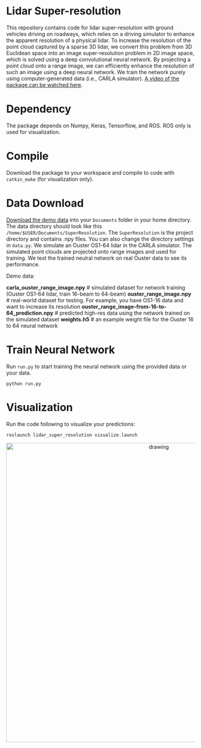 # Lidar Super-resolution

This repository contains code for lidar super-resolution with ground vehicles driving on roadways, which relies on a driving simulator to enhance the apparent resolution of a physical lidar. To increase the resolution of the point cloud captured by a sparse 3D lidar, we convert this problem from 3D Euclidean space into an image super-resolution problem in 2D image space, which is solved using a deep convolutional neural network. By projecting a point cloud onto a range image, we can efficiently enhance the resolution of such an image using a deep neural network. We train the network purely using computer-generated data (i.e., CARLA simulator). [A video of the package can be watched here](https://youtu.be/rNVTpkz2ggY).

# Dependency

The package depends on Numpy, Keras, Tensorflow, and ROS. ROS only is used for visualization.

# Compile

Download the package to your workspace and compile to code with ```catkin_make``` (for visualization only).

# Data Download

[Download the demo data](https://drive.google.com/drive/folders/1nqxnJI1d_u5II4uzXoFJxVMdmbpdHdUh?usp=sharing) into your ```Documents``` folder in your home directory. The data directory should look like this ```/home/$USER/Documents/SuperResolution```. The ```SuperResolution``` is the project directory and contains .npy files. You can also change the directory settings in ```data.py```. We simulate an Ouster OS1-64 lidar in the CARLA simulator. The simulated point clouds are projected onto range images and used for training. We test the trained neulral network on real Ouster data to see its performance.

Demo data:

**carla_ouster_range_image.npy** # simulated dataset for network training (Ouster OS1-64 lidar, train 16-beam to 64-beam)
**ouster_range_image.npy** # real-world dataset for testing. For example, you have OS1-16 data and want to increase its resolution
**ouster_range_image-from-16-to-64_prediction.npy** # predicted high-res data using the network trained on the simulated dataset
**weights.h5** # an example weight file for the Ouster 16 to 64 neural network


# Train Neural Network

Run ```run.py``` to start training the neural network using the provided data or your data.
```
python run.py
```

# Visualization

Run the code following to visualize your predictions:
```
roslaunch lidar_super_resolution visualize.launch
```

<p align='center'>
    <img src="/docs/demo.gif" alt="drawing" width="800"/>
</p>